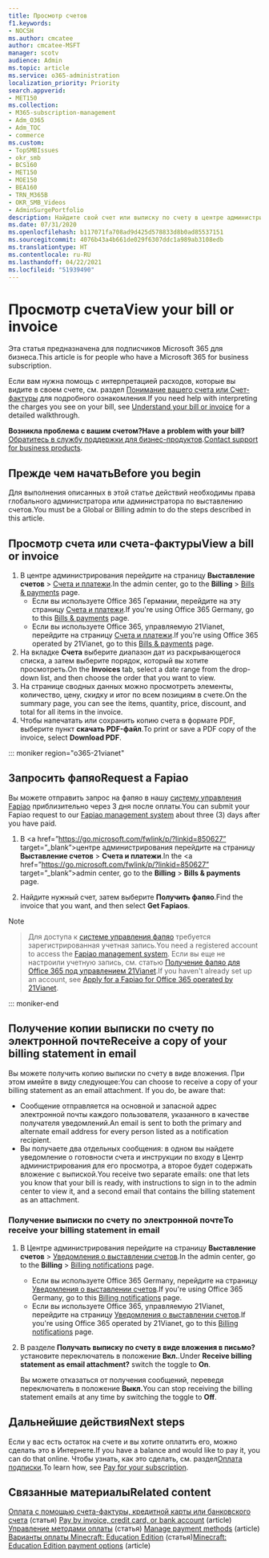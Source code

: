 ```yaml
---
title: Просмотр счетов
f1.keywords:
- NOCSH
ms.author: cmcatee
author: cmcatee-MSFT
manager: scotv
audience: Admin
ms.topic: article
ms.service: o365-administration
localization_priority: Priority
search.appverid:
- MET150
ms.collection:
- M365-subscription-management
- Adm_O365
- Adm_TOC
- commerce
ms.custom:
- TopSMBIssues
- okr_smb
- BCS160
- MET150
- MOE150
- BEA160
- TRN_M365B
- OKR_SMB_Videos
- AdminSurgePortfolio
description: Найдите свой счет или выписку по счету в центре администрирования Microsoft 365. Вы также можете сохранить и распечатать копию счета.
ms.date: 07/31/2020
ms.openlocfilehash: b117071fa708ad9d425d578833d8b0ad85537151
ms.sourcegitcommit: 4076b43a4b661de029f6307ddc1a989ab3108edb
ms.translationtype: HT
ms.contentlocale: ru-RU
ms.lasthandoff: 04/22/2021
ms.locfileid: "51939490"
---
```

# <a name="view-your-bill-or-invoice"></a><span data-ttu-id="cdc45-104">Просмотр счета</span><span class="sxs-lookup"><span data-stu-id="cdc45-104">View your bill or invoice</span></span>

<span data-ttu-id="cdc45-105">Эта статья предназначена для подписчиков Microsoft 365 для бизнеса.</span><span class="sxs-lookup"><span data-stu-id="cdc45-105">This article is for people who have a Microsoft 365 for business subscription.</span></span>
  
<span data-ttu-id="cdc45-106">Если вам нужна помощь с интерпретацией расходов, которые вы видите в своем счете, см. раздел [Понимание вашего счета или Счет-фактуры](understand-your-invoice2.md) для подробного ознакомления.</span><span class="sxs-lookup"><span data-stu-id="cdc45-106">If you need help with interpreting the charges you see on your bill, see [Understand your bill or invoice](understand-your-invoice2.md) for a detailed walkthrough.</span></span>
  
<span data-ttu-id="cdc45-107">**Возникла проблема с вашим счетом?**</span><span class="sxs-lookup"><span data-stu-id="cdc45-107">**Have a problem with your bill?**</span></span> <span data-ttu-id="cdc45-108">[Обратитесь в службу поддержки для бизнес-продуктов](../../admin/contact-support-for-business-products.md).</span><span class="sxs-lookup"><span data-stu-id="cdc45-108">[Contact support for business products](../../admin/contact-support-for-business-products.md).</span></span>

## <a name="before-you-begin"></a><span data-ttu-id="cdc45-109">Прежде чем начать</span><span class="sxs-lookup"><span data-stu-id="cdc45-109">Before you begin</span></span>

<span data-ttu-id="cdc45-110">Для выполнения описанных в этой статье действий необходимы права глобального администратора или администратора по выставлению счетов.</span><span class="sxs-lookup"><span data-stu-id="cdc45-110">You must be a Global or Billing admin to do the steps described in this article.</span></span>
  
## <a name="view-a-bill-or-invoice"></a><span data-ttu-id="cdc45-111">Просмотр счета или счета-фактуры</span><span class="sxs-lookup"><span data-stu-id="cdc45-111">View a bill or invoice</span></span>

1. <span data-ttu-id="cdc45-112">В центре администрирования перейдите на страницу **Выставление счетов** \> <a href="https://go.microsoft.com/fwlink/p/?linkid=2102895" target="_blank">Счета и платежи</a>.</span><span class="sxs-lookup"><span data-stu-id="cdc45-112">In the admin center, go to the **Billing** \> <a href="https://go.microsoft.com/fwlink/p/?linkid=2102895" target="_blank">Bills & payments</a> page.</span></span>
    - <span data-ttu-id="cdc45-113">Если вы используете Office 365 Германии, перейдите на эту страницу <a href="https://go.microsoft.com/fwlink/p/?linkid=848040" target="_blank">Счета и платежи</a>.</span><span class="sxs-lookup"><span data-stu-id="cdc45-113">If you're using Office 365 Germany, go to this <a href="https://go.microsoft.com/fwlink/p/?linkid=848040" target="_blank">Bills & payments</a> page.</span></span>
    - <span data-ttu-id="cdc45-114">Если вы используете Office 365, управляемую 21Vianet, перейдите на страницу <a href="https://go.microsoft.com/fwlink/p/?linkid=2127421" target="_blank">Счета и платежи</a>.</span><span class="sxs-lookup"><span data-stu-id="cdc45-114">If you're using Office 365 operated by 21Vianet, go to this <a href="https://go.microsoft.com/fwlink/p/?linkid=2127421" target="_blank">Bills & payments</a> page.</span></span>
2. <span data-ttu-id="cdc45-115">На вкладке **Счета** выберите диапазон дат из раскрывающегося списка, а затем выберите порядок, который вы хотите просмотреть.</span><span class="sxs-lookup"><span data-stu-id="cdc45-115">On the **Invoices** tab, select a date range from the drop-down list, and then choose the order that you want to view.</span></span>
3. <span data-ttu-id="cdc45-116">На странице сводных данных можно просмотреть элементы, количество, цену, скидку и итог по всем позициям в счете.</span><span class="sxs-lookup"><span data-stu-id="cdc45-116">On the summary page, you can see the items, quantity, price, discount, and total for all items in the invoice.</span></span>
4. <span data-ttu-id="cdc45-117">Чтобы напечатать или сохранить копию счета в формате PDF, выберите пункт **скачать PDF-файл**.</span><span class="sxs-lookup"><span data-stu-id="cdc45-117">To print or save a PDF copy of the invoice, select **Download PDF**.</span></span>

::: moniker region="o365-21vianet"

## <a name="request-a-fapiao"></a><span data-ttu-id="cdc45-118">Запросить фапяо</span><span class="sxs-lookup"><span data-stu-id="cdc45-118">Request a Fapiao</span></span>

<span data-ttu-id="cdc45-119">Вы можете отправить запрос на фапяо в нашу [систему управления Fapiao](https://go.microsoft.com/fwlink/p/?linkid=837465) приблизительно через 3 дня после оплаты.</span><span class="sxs-lookup"><span data-stu-id="cdc45-119">You can submit your Fapiao request to our [Fapiao management system](https://go.microsoft.com/fwlink/p/?linkid=837465) about three (3) days after you have paid.</span></span>

1. <span data-ttu-id="cdc45-120">В <a href=”https://go.microsoft.com/fwlink/p/?linkid=850627” target=”_blank”>центре администрирования</a> перейдите на страницу **Выставление счетов** > **Счета и платежи**.</span><span class="sxs-lookup"><span data-stu-id="cdc45-120">In the <a href=”https://go.microsoft.com/fwlink/p/?linkid=850627” target=”_blank”>admin center</a>, go to the **Billing** > **Bills & payments** page.</span></span>

2. <span data-ttu-id="cdc45-121">Найдите нужный счет, затем выберите **Получить фапяо**.</span><span class="sxs-lookup"><span data-stu-id="cdc45-121">Find the invoice that you want, and then select **Get Fapiaos**.</span></span>

> [!NOTE]

> <span data-ttu-id="cdc45-122">Для доступа к [системе управления фапяо](https://go.microsoft.com/fwlink/p/?linkid=837465) требуется зарегистрированная учетная запись.</span><span class="sxs-lookup"><span data-stu-id="cdc45-122">You need a registered account to access the [Fapiao management system](https://go.microsoft.com/fwlink/p/?linkid=837465).</span></span> <span data-ttu-id="cdc45-123">Если вы еще не настроили учетную запись, см. статью [Получение фапяо для Office 365 под управлением 21Vianet](../../admin/services-in-china/apply-for-a-fapiao.md).</span><span class="sxs-lookup"><span data-stu-id="cdc45-123">If you haven't already set up an account, see [Apply for a Fapiao for Office 365 operated by 21Vianet](../../admin/services-in-china/apply-for-a-fapiao.md).</span></span>

::: moniker-end

## <a name="receive-a-copy-of-your-billing-statement-in-email"></a><span data-ttu-id="cdc45-124">Получение копии выписки по счету по электронной почте</span><span class="sxs-lookup"><span data-stu-id="cdc45-124">Receive a copy of your billing statement in email</span></span>

<span data-ttu-id="cdc45-p104">Вы можете получить копию выписки по счету в виде вложения. При этом имейте в виду следующее:</span><span class="sxs-lookup"><span data-stu-id="cdc45-p104">You can choose to receive a copy of your billing statement as an email attachment. If you do, be aware that:</span></span>

- <span data-ttu-id="cdc45-127">Сообщение отправляется на основной и запасной адрес электронной почты каждого пользователя, указанного в качестве получателя уведомлений.</span><span class="sxs-lookup"><span data-stu-id="cdc45-127">An email is sent to both the primary and alternate email address for every person listed as a notification recipient.</span></span>
- <span data-ttu-id="cdc45-128">Вы получаете два отдельных сообщения: в одном вы найдете уведомление о готовности счета и инструкции по входу в Центр администрирования для его просмотра, а второе будет содержать вложение с выпиской.</span><span class="sxs-lookup"><span data-stu-id="cdc45-128">You receive two separate emails: one that lets you know that your bill is ready, with instructions to sign in to the admin center to view it, and a second email that contains the billing statement as an attachment.</span></span>

### <a name="to-receive-your-billing-statement-in-email"></a><span data-ttu-id="cdc45-129">Получение выписки по счету по электронной почте</span><span class="sxs-lookup"><span data-stu-id="cdc45-129">To receive your billing statement in email</span></span>

1. <span data-ttu-id="cdc45-130">В Центре администрирования перейдите на страницу **Выставление счетов** > <a href="https://go.microsoft.com/fwlink/p/?linkid=853212" target="_blank">Уведомления о выставлении счетов</a>.</span><span class="sxs-lookup"><span data-stu-id="cdc45-130">In the admin center, go to the **Billing** > <a href="https://go.microsoft.com/fwlink/p/?linkid=853212" target="_blank">Billing notifications</a> page.</span></span>
    - <span data-ttu-id="cdc45-131">Если вы используете Office 365 Germany, перейдите на страницу <a href="https://go.microsoft.com/fwlink/p/?linkid=853213" target="_blank">Уведомления о выставлении счетов</a>.</span><span class="sxs-lookup"><span data-stu-id="cdc45-131">If you're using Office 365 Germany, go to this <a href="https://go.microsoft.com/fwlink/p/?linkid=853213" target="_blank">Billing notifications</a> page.</span></span>
    - <span data-ttu-id="cdc45-132">Если вы используете Office 365, управляемую 21Vianet, перейдите на страницу <a href="https://go.microsoft.com/fwlink/p/?linkid=853215" target="_blank">Уведомления о выставлении счетов</a>.</span><span class="sxs-lookup"><span data-stu-id="cdc45-132">If you're using Office 365 operated by 21Vianet, go to this <a href="https://go.microsoft.com/fwlink/p/?linkid=853215" target="_blank">Billing notifications</a> page.</span></span>
1. <span data-ttu-id="cdc45-133">В разделе **Получать выписку по счету в виде вложения в письмо?** установите переключатель в положение **Вкл.**.</span><span class="sxs-lookup"><span data-stu-id="cdc45-133">Under **Receive billing statement as email attachment?** switch the toggle to **On**.</span></span>

    <span data-ttu-id="cdc45-134">Вы можете отказаться от получения сообщений, переведя переключатель в положение **Выкл.**</span><span class="sxs-lookup"><span data-stu-id="cdc45-134">You can stop receiving the billing statement emails at any time by switching the toggle to **Off**.</span></span>

## <a name="next-steps"></a><span data-ttu-id="cdc45-135">Дальнейшие действия</span><span class="sxs-lookup"><span data-stu-id="cdc45-135">Next steps</span></span>

<span data-ttu-id="cdc45-136">Если у вас есть остаток на счете и вы хотите оплатить его, можно сделать это в Интернете.</span><span class="sxs-lookup"><span data-stu-id="cdc45-136">If you have a balance and would like to pay it, you can do that online.</span></span> <span data-ttu-id="cdc45-137">Чтобы узнать, как это сделать, см. раздел[Оплата подписки](pay-for-your-subscription.md).</span><span class="sxs-lookup"><span data-stu-id="cdc45-137">To learn how, see [Pay for your subscription](pay-for-your-subscription.md).</span></span>

## <a name="related-content"></a><span data-ttu-id="cdc45-138">Связанные материалы</span><span class="sxs-lookup"><span data-stu-id="cdc45-138">Related content</span></span>

<span data-ttu-id="cdc45-139">[Оплата с помощью счета-фактуры, кредитной карты или банковского счета](pay-for-your-subscription.md) (статья) </span><span class="sxs-lookup"><span data-stu-id="cdc45-139">[Pay by invoice, credit card, or bank account](pay-for-your-subscription.md) (article) </span></span>\
<span data-ttu-id="cdc45-140">[Управление методами оплаты](manage-payment-methods.md) (статья) </span><span class="sxs-lookup"><span data-stu-id="cdc45-140">[Manage payment methods](manage-payment-methods.md) (article) </span></span>\
<span data-ttu-id="cdc45-141">[Варианты оплаты Minecraft: Education Edition](/education/windows/school-get-minecraft) (статья)</span><span class="sxs-lookup"><span data-stu-id="cdc45-141">[Minecraft: Education Edition payment options](/education/windows/school-get-minecraft) (article)</span></span>